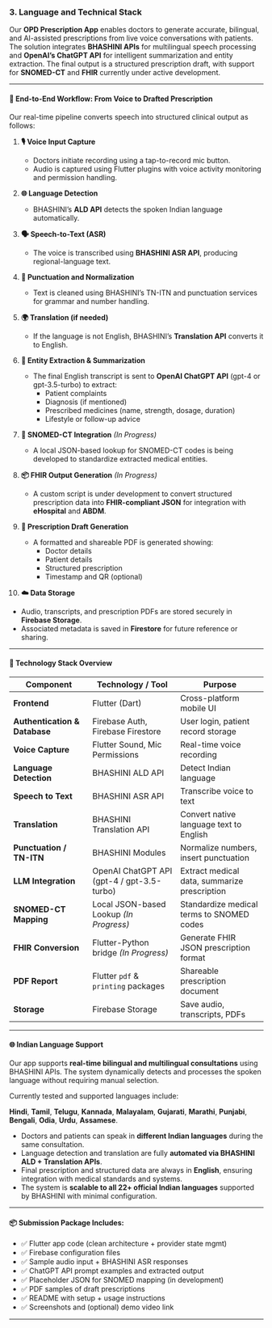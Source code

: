 ### 3. Language and Technical Stack

Our **OPD Prescription App** enables doctors to generate accurate, bilingual, and AI-assisted prescriptions from live voice conversations with patients. The solution integrates **BHASHINI APIs** for multilingual speech processing and **OpenAI’s ChatGPT API** for intelligent summarization and entity extraction. The final output is a structured prescription draft, with support for **SNOMED-CT** and **FHIR** currently under active development.

---

#### 🔁 End-to-End Workflow: From Voice to Drafted Prescription

Our real-time pipeline converts speech into structured clinical output as follows:

1. **🎙️ Voice Input Capture**  
   - Doctors initiate recording using a tap-to-record mic button.
   - Audio is captured using Flutter plugins with voice activity monitoring and permission handling.

2. **🌐 Language Detection**  
   - BHASHINI’s **ALD API** detects the spoken Indian language automatically.

3. **🗣️ Speech-to-Text (ASR)**  
   - The voice is transcribed using **BHASHINI ASR API**, producing regional-language text.

4. **📝 Punctuation and Normalization**  
   - Text is cleaned using BHASHINI’s TN-ITN and punctuation services for grammar and number handling.

5. **🌍 Translation (if needed)**  
   - If the language is not English, BHASHINI’s **Translation API** converts it to English.

6. **🤖 Entity Extraction & Summarization**  
   - The final English transcript is sent to **OpenAI ChatGPT API** (gpt-4 or gpt-3.5-turbo) to extract:
     - Patient complaints
     - Diagnosis (if mentioned)
     - Prescribed medicines (name, strength, dosage, duration)
     - Lifestyle or follow-up advice

7. **📌 SNOMED-CT Integration** *(In Progress)*  
   - A local JSON-based lookup for SNOMED-CT codes is being developed to standardize extracted medical entities.

8. **📦 FHIR Output Generation** *(In Progress)*  
   - A custom script is under development to convert structured prescription data into **FHIR-compliant JSON** for integration with **eHospital** and **ABDM**.

9. **📄 Prescription Draft Generation**  
   - A formatted and shareable PDF is generated showing:
     - Doctor details
     - Patient details
     - Structured prescription
     - Timestamp and QR (optional)

10. **☁️ Data Storage**  
   - Audio, transcripts, and prescription PDFs are stored securely in **Firebase Storage**.
   - Associated metadata is saved in **Firestore** for future reference or sharing.

---

#### 🔧 Technology Stack Overview

| **Component**                  | **Technology / Tool**                            | **Purpose**                                         |
|-------------------------------|--------------------------------------------------|-----------------------------------------------------|
| **Frontend**                   | Flutter (Dart)                                   | Cross-platform mobile UI                           |
| **Authentication & Database** | Firebase Auth, Firebase Firestore                | User login, patient record storage                 |
| **Voice Capture**             | Flutter Sound, Mic Permissions                   | Real-time voice recording                          |
| **Language Detection**        | BHASHINI ALD API                                 | Detect Indian language                             |
| **Speech to Text**            | BHASHINI ASR API                                 | Transcribe voice to text                           |
| **Translation**               | BHASHINI Translation API                         | Convert native language text to English            |
| **Punctuation / TN-ITN**      | BHASHINI Modules                                 | Normalize numbers, insert punctuation              |
| **LLM Integration**           | OpenAI ChatGPT API (gpt-4 / gpt-3.5-turbo)       | Extract medical data, summarize prescription       |
| **SNOMED-CT Mapping**         | Local JSON-based Lookup *(In Progress)*          | Standardize medical terms to SNOMED codes          |
| **FHIR Conversion**           | Flutter-Python bridge *(In Progress)*            | Generate FHIR JSON prescription format             |
| **PDF Report**                | Flutter `pdf` & `printing` packages              | Shareable prescription document                    |
| **Storage**                   | Firebase Storage                                 | Save audio, transcripts, PDFs                      |

---

#### 🌐 Indian Language Support

Our app supports **real-time bilingual and multilingual consultations** using BHASHINI APIs. The system dynamically detects and processes the spoken language without requiring manual selection.

Currently tested and supported languages include:

**Hindi**, **Tamil**, **Telugu**, **Kannada**, **Malayalam**, **Gujarati**, **Marathi**, **Punjabi**, **Bengali**, **Odia**, **Urdu**, **Assamese**.

- Doctors and patients can speak in **different Indian languages** during the same consultation.
- Language detection and translation are fully **automated via BHASHINI ALD + Translation APIs**.
- Final prescription and structured data are always in **English**, ensuring integration with medical standards and systems.
- The system is **scalable to all 22+ official Indian languages** supported by BHASHINI with minimal configuration.

---

#### 📦 Submission Package Includes:

- ✅ Flutter app code (clean architecture + provider state mgmt)
- ✅ Firebase configuration files
- ✅ Sample audio input + BHASHINI ASR responses
- ✅ ChatGPT API prompt examples and extracted output
- ✅ Placeholder JSON for SNOMED mapping (in development)
- ✅ PDF samples of draft prescriptions
- ✅ README with setup + usage instructions
- ✅ Screenshots and (optional) demo video link

---

